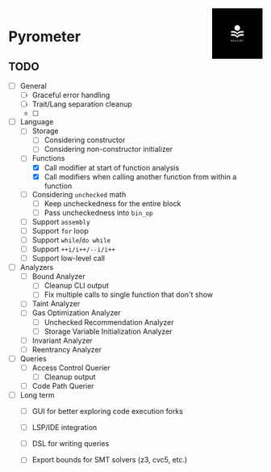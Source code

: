 <img align="right" width="100" height="100" src="NascentLogo.png">

# Pyrometer



## TODO
- [ ] General
    - [ ] Graceful error handling
    - [ ] Trait/Lang separation cleanup
    - [ ] 
- [ ] Language
    - [ ] Storage
        - [ ] Considering constructor
        - [ ] Considering non-constructor initializer
    - [ ] Functions
        - [x] Call modifier at start of function analysis
        - [x] Call modifiers when calling another function from within a function
    - [ ] Considering `unchecked` math
        - [ ] Keep uncheckedness for the entire block
        - [ ] Pass uncheckedness into `bin_op`
    - [ ] Support `assembly`
    - [ ] Support `for` loop
    - [ ] Support `while`/`do while`
    - [ ] Support `++i/i++/--i/i++`
    - [ ] Support low-level call
- [ ] Analyzers
    - [ ] Bound Analyzer
        - [ ] Cleanup CLI output
        - [ ] Fix multiple calls to single function that don't show
    - [ ] Taint Analyzer
    - [ ] Gas Optimization Analyzer
        - [ ] Unchecked Recommendation Analyzer
        - [ ] Storage Variable Initialization Analyzer
    - [ ] Invariant Analyzer
    - [ ] Reentrancy Analyzer
- [ ] Queries
    - [ ] Access Control Querier
        - [ ] Cleanup output
    - [ ] Code Path Querier
- [ ] Long term
    - [ ] GUI for better exploring code execution forks
    - [ ] LSP/IDE integration
    - [ ] DSL for writing queries
    - [ ] Export bounds for SMT solvers (z3, cvc5, etc.)


